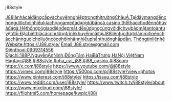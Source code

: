 j88style

<a href="J88lànhàcáiđẳngcấpvàchuyênnghiệptrongthịtrườngChâuÁ.Tạiđâymangđếnchongườichơinhiềulựachọngameđadạngtừbắncá,casino,thểthaochođếnnổhũvàđágà.Hệthốngcógiaodiệnđẹpmắt,dễsửdụngcùngvớidịchvụbảomậtantoàntuyệtđối.ĐặcbiêthlàcácchươngtrìnhkhuyếnmãitạiJ88liêntụcđượclàmmớinênchắcchắnngườichơiluôncócơhộinhậnnhiềuphầnthưởnghấpdẫn.">J88lànhàcáiđẳngcấpvàchuyênnghiệptrongthịtrườngChâuÁ.Tạiđâymangđếnchongườichơinhiềulựachọngameđadạngtừbắncá,casino,thểthaochođếnnổhũvàđágà.Hệthốngcógiaodiệnđẹpmắt,dễsửdụngcùngvớidịchvụbảomậtantoàntuyệtđối.ĐặcbiêthlàcácchươngtrìnhkhuyếnmãitạiJ88liêntụcđượclàmmớinênchắcchắnngườichơiluôncócơhộinhậnnhiềuphầnthưởnghấpdẫn.</a>
<a href="Thôngtinliênhệ">Thôngtinliênhệ</a>
<a href="Website:https://J88.style/">Website:https://J88.style/</a>
<a href="Email:J88.style@gmail.com">Email:J88.style@gmail.com</a>
<a href="Điệnthoại:0909314556">Điệnthoại:0909314556</a>
<a href="Địachỉ:188P.NguyễnAnNinh,ĐồngTâm,HaiBàTrưng,HàNội,ViệtNam">Địachỉ:188P.NguyễnAnNinh,ĐồngTâm,HaiBàTrưng,HàNội,ViệtNam</a>
<a href="Hagtag:#j88,#j88style,#nha_cai_j88,#j88_casino,#j88com">Hagtag:#j88,#j88style,#nha_cai_j88,#j88_casino,#j88com</a>
<a href="https://x.com/j88style">https://x.com/j88style</a>
<a href="https://www.youtube.com/@j88style">https://www.youtube.com/@j88style</a>
<a href="https://vimeo.com/j88style">https://vimeo.com/j88style</a>
<a href="https://500px.com/p/j88style?view=photos">https://500px.com/p/j88style?view=photos</a>
<a href="https://www.pinterest.com/j88style/">https://www.pinterest.com/j88style/</a>
<a href="https://issuu.com/j88style">https://issuu.com/j88style</a>
<a href="https://www.reddit.com/user/j88style/">https://www.reddit.com/user/j88style/</a>
<a href="https://www.twitch.tv/j88style/about">https://www.twitch.tv/j88style/about</a>
<a href="https://www.mixcloud.com/j88style/">https://www.mixcloud.com/j88style/</a>
<a href="https://fliphtml5.com/homepage/kwplc/j88/">https://fliphtml5.com/homepage/kwplc/j88/</a>
